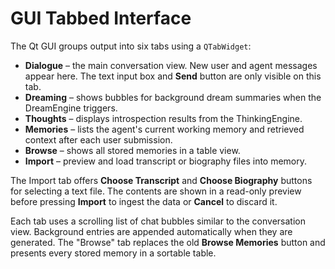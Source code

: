 # GUI Tabbed Interface

The Qt GUI groups output into six tabs using a ``QTabWidget``:

- **Dialogue** – the main conversation view. New user and agent messages appear here. The text input box and **Send** button are only visible on this tab.
- **Dreaming** – shows bubbles for background dream summaries when the DreamEngine triggers.
- **Thoughts** – displays introspection results from the ThinkingEngine.
- **Memories** – lists the agent's current working memory and retrieved context after each user submission.
- **Browse** – shows all stored memories in a table view.
- **Import** – preview and load transcript or biography files into memory.

The Import tab offers **Choose Transcript** and **Choose Biography** buttons
for selecting a text file. The contents are shown in a read-only preview before
pressing **Import** to ingest the data or **Cancel** to discard it.

Each tab uses a scrolling list of chat bubbles similar to the conversation view. Background entries are appended automatically when they are generated. The "Browse" tab replaces the old **Browse Memories** button and presents every stored memory in a sortable table.

